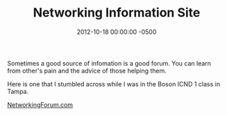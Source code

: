 ﻿---
layout: post
title:  Networking Information Site
date:   2012-10-18 00:00:00 -0500
categories: IT
---


Sometimes a good source of infomation is a good forum. You can learn from other's pain and the advice of those helping them.

Here is one that I stumbled across while I was in the Boson ICND 1 class in Tampa.

[NetworkingForum.com](http://networking-forum.com/index.php)


